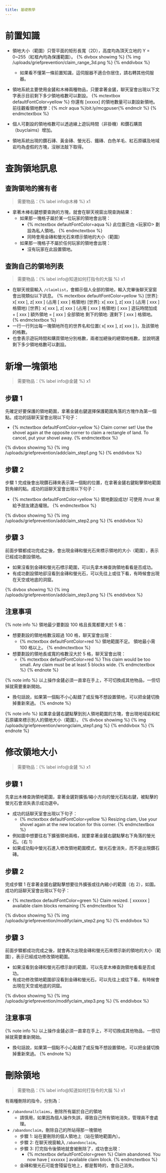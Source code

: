 ```yaml
---
title: 基礎教學
---
```


# 前置知識

* 領地大小（範圍）只管平面的矩形長寬（2D），高度均為頂天立地的 Y = 0~255（紅框內均為保護範圍）。
  {% divbox showimg %}
    {% img /uploads/griefprevention/claim_range_3d.png %}
  {% enddivbox %}
  * 如果看不懂第一條前置知識，這伺服器不適合你居住，請右轉其他伺服器。
* 領地系統主要使用金鏟和木棒兩種物品，只要拿著金鏟，聊天室會出現以下文字表示目前剩下多少領地格數可以劃設。
  {% mctextbox defaultFontColor=yellow %}
    你還有 [xxxxx] 的領地數量可以劃設新領地。
    前往觀看領地教學：{% mclr aqua %}bit.ly/mcgpuser{% endmclr %}
  {% endmctextbox %}

* 個人可劃設的領地格數可以透過線上遊玩時間（非掛機）和鑽石購買（buyclaims）增加。
* 領地系統出現的鑽石磚、黃金磚、螢光石、鐵磚、白色羊毛、紅石原礦及地域岩均為虛假的方塊，沒辦法敲下取得。

# 查詢領地訊息

## 查詢領地的擁有者

> 需要物品：{% label info@木棒 %} x1

* 拿著木棒右鍵想要查詢的方塊，就會在聊天視窗出現查詢結果：
  * 如果那一塊格子屬於某一位玩家的領地會出現：
    * {% mctextbox defaultFontColor=aqua %}
        此位置已由 <玩家ID> 劃設為私人領地。
      {% endmctextbox %}
    * 同時會用金磚和螢光石來標示領地的大小（範圍）
  * 如果那一塊格子不屬於任何玩家的領地會出現：
    * 沒有玩家在此設置領地。

## 查詢自己的領地列表

> 需要物品：{% label info@知道如何打指令的大腦 %} x1

* 在聊天視窗輸入 `/claimlist`，會顯示個人全部的領地，輸入完畢後聊天室窗會出現類似以下訊息。
  {% mctextbox defaultFontColor=yellow %}
    [世界]: x[ xxx ], z[ xxx ] (占用 [ xxx ] 格領地)
    [世界]: x[ xxx ], z[ xxx ] (占用 [ xxx ] 格領地)
    [世界]: x[ xxx ], z[ xxx ] (占用 [ xxx ] 格領地)
    [ xxx ] 遊玩時間加成 + [ xxx ] 額外領地 = [ xxx ] 全部領地
    剩下的領地:
    還剩下 [ xxx ] 格領地。
  {% endmctextbox %}
* 一行一行列出每一塊領地所在的世界名和位置( x[ xxx ], z[ xxx ] )，及該領地的格數。
* 也會表示遊玩時間和購買領地分別格數，兩者加總後的總領地格數，並說明還剩下多少領地格數可以劃設。

# 新增一塊領地

> 需要物品：{% label info@金鏟 %} x1

## 步驟 1

先確定好要保護的領地範圍，拿著金鏟右鍵選擇保護範圍角落的方塊作為第一個點。成功的話聊天室會出現以下句子：
* {% mctextbox defaultFontColor=yellow %}
    Claim corner set! Use the shovel again at the opposite corner to claim a rectangle of land. To cancel, put your shovel away.
  {% endmctextbox %}

{% divbox showimg %}
  {% img /uploads/griefprevention/addclaim_step1.png %}
{% enddivbox %}

## 步驟 2

步驟 1 完成後會出現鑽石磚來表示第一個點的位置，在拿著金鏟右鍵點擊領地範圍對角線的點。成功的話聊天室會出現以下句子：
* {% mctextbox defaultFontColor=yellow %}
    領地劃設成功! 可使用 /trust 來給予朋友建造權限。
  {% endmctextbox %}

{% divbox showimg %}
  {% img /uploads/griefprevention/addclaim_step2.png %}
{% enddivbox %}

## 步驟 3

前面步驟都成功完成之後，會出現金磚和螢光石來標示領地的大小（範圍），表示已經成功劃設領地。
* 如果沒看到金磚和螢光石標示範圍，可以先拿木棒查詢領地看看是否成功。
* 有成功劃設領地卻沒看到金磚和螢光石，可以先往上或往下看，有時候會出現在天空或地底的洞窟。

{% divbox showimg %}
  {% img /uploads/griefprevention/addclaim_step3.png %}
{% enddivbox %}

## 注意事項

{% note info %}
領地最少要劃設 100 格且長寬都要大於 5 格：
* 想要劃設的領地格數沒超過 100 格，聊天室會出現：
  * {% mctextbox defaultFontColor=red %}
      領地範圍不足。 領地最小需 100 格以上。
    {% endmctextbox %}
* 想要劃設的領地長或寬的格數沒大於 5 格，聊天室會出現：
  * {% mctextbox defaultFontColor=red %}
      This claim would be too small. Any claim must be at least 5 blocks wide.
    {% endmctextbox %}
{% endnote %}

{% note info %}
以上操作金鏟必須一直拿在手上，不可切換成其他物品，一但切掉就需要重新開始。
* 換句話說，如果第一個點不小心點錯了或反悔不想設置領地，可以把金鏟切換掉重新來過。
{% endnote %}

{% note info %}
如果拿金鏟右鍵點擊到別人領地範圍的方塊，會出現地域岩和紅石原礦來標示別人的領地大小（範圍）。
{% divbox showimg %}
  {% img /uploads/griefprevention/wrongclaim_step1.png %}
{% enddivbox %}
{% endnote %}

# 修改領地大小

> 需要物品：{% label info@金鏟 %} x1

## 步驟 1

先拿出木棒查詢領地範圍，拿著金鏟對擴張/縮小方向的螢光石點右鍵，被點擊的螢光石會消失表示成功選中。
* 成功的話聊天室會出現以下句子：
  * {% mctextbox defaultFontColor=yellow %}
      Resizing clam, Use your shovel again at the new location for this corner.
    {% endmctextbox %}
* 例如圖中想要往右下擴張領地兩格，就要拿著金鏟右鍵點擊右下角落的螢光石。（右 1）
* 如果成功點中螢光石進入修改領地範圍模式，螢光石會消失，而不是出現鑽石磚。

## 步驟 2

完成步驟 1 在拿著金鏟右鍵點擊想要往外擴張或往內縮小的範圍（右 2），如圖。成功的話聊天室會出現以下句子：
* {% mctextbox defaultFontColor=green %}
    Claim resized. [ xxxxxx ] available claim blocks remaining
  {% endmctextbox %}

{% divbox showimg %}
  {% img /uploads/griefprevention/modifyclaim_step2.png %}
{% enddivbox %}

## 步驟 3

前面步驟都成功完成之後，就會再次出現金磚和螢光石來標示新的領地的大小（範圍），表示已經成功修改領地範圍。
* 如果沒看到金磚和螢光石標示新的範圍，可以先拿木棒查詢領地看看是否成功。
* 有成功修改領地範圍卻沒看到金磚和螢光石，可以先往上或往下看，有時候會出現在天空或地底的洞窟。

{% divbox showimg %}
  {% img /uploads/griefprevention/modifyclaim_step3.png %}
{% enddivbox %}

## 注意事項

{% note info %}
以上操作金鏟必須一直拿在手上，不可切換成其他物品，一但切掉就需要重新開始。
* 換句話說，如果第一個點不小心點錯了或反悔不想設置領地，可以把金鏟切換掉重新來過。
{% endnote %}

# 刪除領地

> 需要物品：{% label info@知道如何打指令的大腦 %} x1

有兩種刪除的指令，分別為：

* `/abandonallclaims`，刪除所有屬於自己的領地
  * 請慎用，如果因為個人操作失誤，導致自己所有領地消失，管理員不會處理。
* `/abandonclaim`，刪除自己的所站得那一塊領地
  * 步驟 1: 站在要刪除的個人領地上（站在領地範圍內）。
  * 步驟 2: 在聊天視窗輸入 `/abandonclaim`。
  * 步驟 3: 打完指令後領地就會被刪除了，成功會出現：
    * {% mctextbox defaultFontColor=green %}
        Claim abandoned. You now have [ xxxxxx ] available claim block.
      {% endmctextbox %}
  * 金磚和螢光石可能會殘留在地上，都是暫時的，會自己消失。
